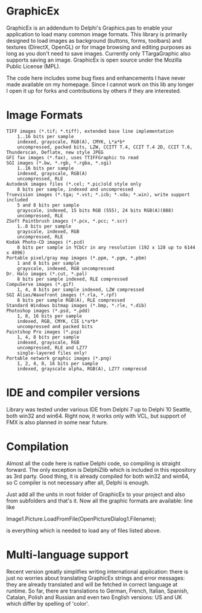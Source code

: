 GraphicEx
=========

GraphicEx is an addendum to Delphi's Graphics.pas to enable your application to load many common image formats. This library is primarily designed to load images as background (buttons, forms, toolbars) and textures (DirectX, OpenGL) or for image browsing and editing purposes as long as you don't need to save images. Currently only TTargaGraphic also supports saving an image. GraphicEx is open source under the Mozilla Public License (MPL).

The code here includes some bug fixes and enhancements I have never made available on my homepage. Since I cannot work on this lib any longer I open it up for forks and contributions by others if they are interested.

Image Formats
============

    TIFF images (*.tif; *.tiff), extended base line implementation
        1..16 bits per sample
        indexed, grayscale, RGB(A), CMYK, L*a*b*
        uncompressed, packed bits, LZW, CCITT T.4, CCIT T.4 2D, CCIT T.6, Thunderscan, Deflate, new style JPEG
    GFI fax images (*.fax), uses TTIFFGraphic to read
    SGI images (*.bw, *.rgb, *.rgba, *.sgi)
        1..16 bits per sample
        indexed, grayscale, RGB(A)
        uncompressed, RLE
    Autodesk images files (*.cel; *.pic)old style only
        8 bits per sample, indexed and uncompressed
    Truevision images (*.tga; *.vst; *.icb; *.vda; *.win), write support included
        5 and 8 bits per sample
        grayscale, indexed, 15 bits RGB (555), 24 bits RGB(A)(888)
        uncompressed, RLE
    ZSoft Paintbrush images (*.pcx, *.pcc; *.scr)
        1..8 bits per sample
        grayscale, indexed, RGB
        uncompressed, RLE
    Kodak Photo-CD images (*.pcd)
        8 bits per sample in YCbCr in any resolution (192 x 128 up to 6144 x 4096)
    Portable pixel/gray map images (*.ppm, *.pgm, *.pbm)
        1 and 8 bits per sample
        grayscale, indexed, RGB uncompressed
    Dr. Halo images (*.cut, *.pal)
        8 bits per sample indexed, RLE compressed
    CompuServe images (*.gif)
        1, 4, 8 bits per sample indexed, LZW compressed
    SGI Alias/Wavefront images (*.rla, *.rpf)
        8 bits per sample RGB(A), RLE compressed
    Standard Windows bitmap images (*.bmp, *.rle, *.dib)
    Photoshop images (*.psd, *.pdd)
        1, 8, 16 bits per sample
        indexed, RGB, CMYK, CIE L*a*b*
        uncompressed and packed bits
    Paintshop Pro images (*.psp)
        1, 4, 8 bits per sample
        indexed, grayscale, RGB
        uncompressed, RLE and LZ77
        single-layered files only!
    Portable network graphic images (*.png)
        1, 2, 4, 8, 16 bits per sample
        indexed, grayscale alpha, RGB(A), LZ77 compressd

IDE and compiler versions
=========================

Library was tested under various IDE from Delphi 7 up to Delphi 10 Seattle, both win32 and win64. Right now, it works only with VCL, but support of FMX is also planned in some near future. 


Compilation
===========

Almost all the code here is native Delphi code, so compiling is straight forward. The only exception is DelphiZlib which is included in this repository as 3rd party. Good thing, it is already compiled for both win32 and win64, so C compiler is not necessary after all, Delphi is enough.

Just add all the units in root folder of GraphicEx to your project and also from subfolders and that's it. Now all the graphic formats are available: line like

Image1.Picture.LoadFromFile(OpenPictureDialog1.Filename);

is everything which is needed to load any of files listed above.

Multi-language support
======================

Recent version greatly simplifies writing international application: there is just no worries about translating GraphicEx strings and error messages: they are already translated and will be fetched in correct language at runtime. So far, there are translations to German, French, Italian, Spanish, Catalan, Polish and Russian and even two English versions: US and UK which differ by spelling of 'color'.

